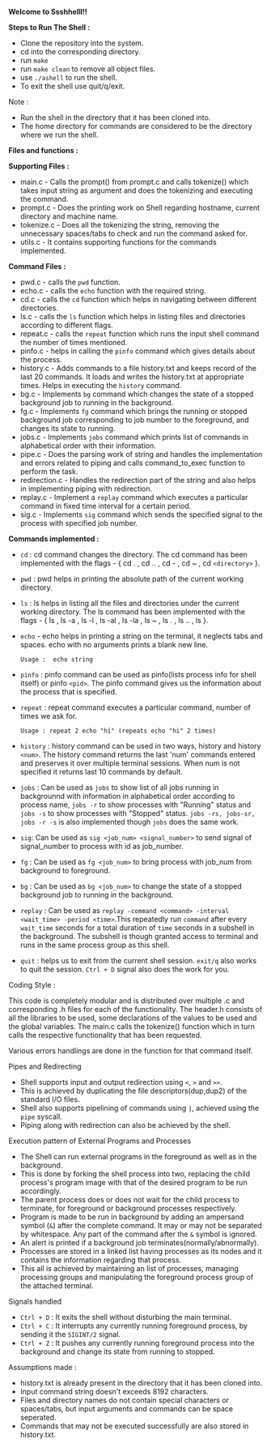 **Welcome to Ssshhelll!!**

**Steps to Run The Shell :**

- Clone the repository into the system.
- cd into the corresponding directory.
- run `make`
- run `make clean` to remove all object files.
- use `./ashell` to run the shell.
- To exit the shell use quit/q/exit.

Note : 
- Run the shell in the directory that it has been cloned into. 
- The home directory for commands are considered to be the directory where we run the shell.

**Files and functions :**

**Supporting Files :**

- main.c - Calls the prompt() from prompt.c and calls tokenize() which takes input string as argument and does the tokenizing and executing the command.
- prompt.c - Does the printing work on Shell regarding hostname, current directory and machine name.
- tokenize.c - Does all the tokenizing the string, removing the unnecessary spaces/tabs to check and run the command asked for.
- utils.c - It contains supporting functions for the commands implemented.

**Command Files :**

- pwd.c - calls the `pwd` function.
- echo.c - calls the `echo` function with the required string.
- cd.c - calls the `cd` function which helps in navigating between different directories.
- ls.c - calls the `ls` function which helps in listing files and directories according to different flags.
- repeat.c - calls the `repeat` function which runs the input shell command the number of times mentioned.
- pinfo.c - helps in calling the `pinfo` command which gives details about the process.
- history.c - Adds commands to a file history.txt and keeps record of the last 20 commands. It loads and writes the history.txt at appropriate times. Helps in executing the `history` command.
- bg.c - Implements `bg` command which changes the state of a stopped background job to running in the background.
- fg.c - Implements `fg` command which brings the running or stopped background job corresponding to ​job number​ to the foreground, and changes its state to ​running.
- jobs.c - Implements `jobs` command which prints list of commands in alphabetical order with their information.
- pipe.c - Does the parsing work of string and handles the implementation and errors related to piping and calls command_to_exec function to perform the task.
- redirection.c - Handles the redirection part of the string and also helps in implementing piping with redirection.
- replay.c - Implement a `replay` command which executes a particular command in fixed time interval for a certain period.
- sig.c - Implements `sig` command which sends the specified signal to the process with specified job number.

**Commands implemented :**

- `cd` : cd command changes the directory. The cd command has been implemented with the flags -  { cd . , cd .. , cd - , cd ~ , cd `<directory>` }.
- `pwd` : pwd helps in printing the absolute path of the current working directory.
- `ls` : ls helps in listing all the files and directories under the current working directory. The ls command has been implemented with the flags - { ls , ls -a , ls -l , ls -al , ls -la , ls ~ , ls . , ls .. , ls <directory> }.
- `echo` - echo helps in printing a string on the terminal, it neglects tabs and spaces. echo with no arguments prints a blank new line.

      Usage :  echo string

- `pinfo` : pinfo command can be used as pinfo(lists process info for shell itself) or pinfo `<pid>`. The pinfo command gives us the information about the process that is specified.

- `repeat` : repeat command executes a particular command, number of times we ask for.

      Usage : repeat 2 echo "hi" (repeats echo "hi" 2 times)

- `history` : history command can be used in two ways, history and history `<num>`. The history command returns the last 'num' commands entered and preserves it over multiple terminal sessions. When num is not specified it returns last 10 commands by default.

- `jobs` : Can be used as `jobs` to show list of all jobs running in backgrounnd with information in alphabetical order according to process name, `jobs -r` to show processes with "Running" status and `jobs -s` to show processes with "Stopped" status. `jobs -rs, jobs-sr, jobs -r -s` is also implemented though `jobs` does the same work.

- `sig`: Can be used as `sig <job_num> <signal_number>` to send signal of signal_number to process with id as job_number.

- `fg` : Can be used as `fg <job_num>` to bring process with job_num from background to foreground.

- `bg` : Can be used as `bg <job_num>` to change the state of a stopped background job to running in the background.

- `replay` : Can be used as `replay -command <command> -interval <wait_time> -period <time>`.This repeatedly run `command` after every `wait_time` seconds for a total duration of `time` seconds in a subshell in the background. The subshell is though granted access to terminal and runs in the same process group as this shell.

- `quit` : helps us to exit from the current shell session. `exit/q` also works to quit the session. `Ctrl + D` signal also does the work for you.

Coding Style :

This code is completely modular and is distributed over multiple .c and corresponding .h files for each of the functionality. The header.h consists of all the libraries to be used, some declarations of the values to be used and the global variables. The main.c calls the tokenize() function which in turn calls the respective functionality that has been requested. 

Various errors handlings are done in the function for that command itself.

Pipes and Redirecting

- Shell supports input and output redirection using `<`,  `>` and `>>`.
- This is achieved by duplicating the file descriptors(dup,dup2) of the standard I/O files.
- Shell also supports pipelining of commands using `|`, achieved using the `pipe` syscall.
- Piping along with redirection can also be achieved by the shell.

Execution pattern of External Programs and Processes
- The Shell can run external programs in the foreground as well as in the background.
- This is done by forking the shell process into two, replacing the child process's program image with that of the desired program to be run accordingly.
- The parent process does or does not wait for the child process to terminate, for foreground or background processes respectively.
- Program is made to be run in background by adding an ampersand symbol (`&`) after the complete command. It may or may not be separated by whitespace. Any part of the command after the `&` symbol is ignored.
- An alert is printed if a background job terminates(normally/abnormally).
- Processes are stored in a linked list having processes as its nodes and it contains the information regarding that process.
- This all is achieved by maintaining an list of processes, managing processing groups and manipulating the foreground process group of the attached terminal.

Signals handled

- `Ctrl + D` : It exits the shell without disturbing the main terminal. 
- `Ctrl + C` : It interrupts any currently running foreground process, by sending it the `​SIGINT/2`​ signal.
- `Ctrl + Z` : It pushes any currently running foreground process into the background and change its state from running to stopped.

Assumptions made :

- history.txt is already present in the directory that it has been cloned into.
- Input command string doesn't exceeds 8192 characters.
- Files and directory names do not contain special characters or spaces/tabs, but input arguments and commands can be space seperated.
- Commands that may not be executed successfully are also stored in history.txt.
